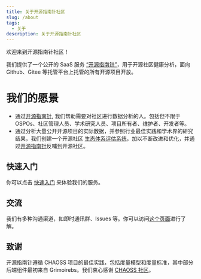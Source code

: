 ```yaml
---
title: 关于开源指南针社区
slug: /about
tags:
  - 关于
description: 关于开源指南针社区
---
```


欢迎来到开源指南针社区！

我们提供了一个公开的 SaaS 服务 [“开源指南针”](https://oss-compass.org/)，用于开源社区健康分析，面向 Github、Gitee 等托管平台上托管的所有开源项目开放。

# 我们的愿景

* 通过[开源指南针](https://oss-compass.org/), 我们帮助需要对社区进行数据分析的人。包括但不限于 OSPOs、社区管理人员、学术研究人员、项目所有者、维护者、开发者等。
* 通过分析大量公开开源项目的实际数据，并参照行业最佳实践和学术界的研究结果，我们创建一个开源社区 [生态体系评估系统](https://github.com/oss-compass/docs/tree/main/metrics-models)，加以不断改进和优化，并通过[开源指南针](https://oss-compass.org/)反哺到开源社区。

## 快速入门

你可以点击 [快速入门](https://oss-compass.org/docs/quick-start) 来体验我们的服务。

## 交流

我们有多种沟通渠道，如即时通讯群、Issues 等。你可以访问[这个页面](/docs/zh/community/)进行了解。

## 致谢

开源指南针遵循 CHAOSS 项目的最佳实践，包括度量模型和度量标准，其中部分后端组件最初来自 Grimoirebs。我们衷心感谢 [CHAOSS 社区](https://chaoss.community/)。
